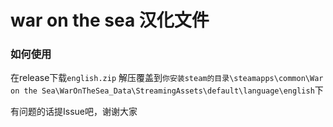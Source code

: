 # war on the sea 汉化文件
### 如何使用

在release下载`english.zip`
解压覆盖到`你安装steam的目录\steamapps\common\War on the Sea\WarOnTheSea_Data\StreamingAssets\default\language\english`下

有问题的话提Issue吧，谢谢大家
